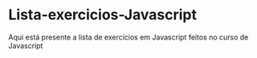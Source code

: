 # Lista-exercicios-Javascript
Aqui está presente a lista de exercícios em Javascript feitos no curso de  Javascript 
